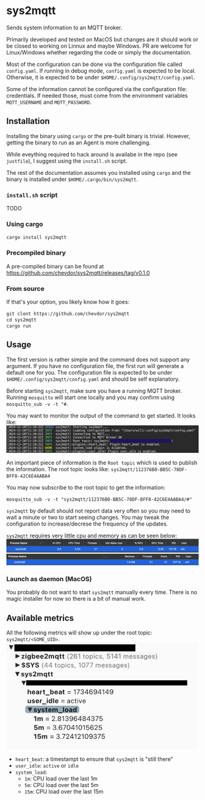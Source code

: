 # sys2mqtt

Sends system information to an MQTT broker.

Primarily developed and tested on MacOS but changes are it should work or be closed to working on Linnux and maybe
Windows. PR are welcome for Linux/Windows whether regarding the code or simply the documentation.

Most of the configuration can be done via the configuration file called `config.yaml`.
If running in debug mode, `config.yaml` is expected to be local. Otherwise, it is expected to be under
`$HOME/.config/sys2mqtt/config.yaml`.

Some of the information cannot be configured via the configuration file: credentials. If needed those, must come  from
the environment variables `MQTT_USERNAME` and `MQTT_PASSWORD`.

## Installation

Installing the binary using `cargo` or the pre-built binary is trivial.
However, getting the binary to run as an Agent is more challenging.

While eveything required to hack around is availabe in the repo (see `justfile`), I suggest using the `install.sh`
script.

The rest of the documentation assumes you installed using `cargo` and the binary is installed under `$HOME/.cargo/bin/sys2mqtt`.

### `install.sh` script

TODO

### Using cargo
```
cargo install sys2mqtt
```

### Precompiled binary

A pre-compiled binary can be found at https://github.com/chevdor/sys2mqtt/releases/tag/v0.1.0

### From source

If that's your option, you likely know how it goes:
```
git clont https://github.com/chevdor/sys2mqtt
cd sys2mqtt
cargo run
```

## Usage

The first version is rather simple and the command does not support any argument.
If you have no configuration file, the first run will generate a default one for you.
The configuration file is expected to be under `$HOME/.config/sys2mqtt/config.yaml` and should be self explanatory.

Before starting `sys2mqtt`, make sure you have a running MQTT broker. Running `mosquitto` will start one locally and you
may confirm using `mosquitto_sub -v -t "#`.

You may want to monitor the output of the command to get started. It looks like:
![stdout](resources/screenshots/stdout.png)


An important piece of information is the `Root topic` which is used to publish the information. The root topic looks
like: `sys2mqtt/112376B0-BB5C-78DF-BFF8-42C6E4AABA4`

You may now subscribe to the root topic to get the information:
```
mosquitto_sub -v -t "sys2mqtt/112376B0-BB5C-78DF-BFF8-42C6E4AABA4/#"
```

`sys2mqtt` by default should not report data very often so you may need to wait a minute or two to start seeing changes.
You may tweak the configuration to increase/decrese the frequency of the updates.

`sys2mqtt` requires very little cpu and memory as can be seen below:
![CPU Usage](resources/screenshots/cpu.png)
![Memory Usage](resources/screenshots/mem.png)

### Launch as daemon (MacOS)

You probably do not want to start `sys2mqtt` manually every time.
There is no magic installer for now so there is a bit of manual work.


## Available metrics

All the following metrics will show up under the root topic: `sys2mqtt/<SOME_UID>`.
![MQTT Metrics](resources/screenshots/mqtt_metrics.png)

- `heart_beat`: a timestampt to ensure that `sys2mqtt` is "still there"
- `user_idle`: `active` or `idle`
- `system_load`:
    - `1m`: CPU load over the last 1m
    - `5m`: CPU load over the last 5m
    - `15m`: CPU load over the last 15m
